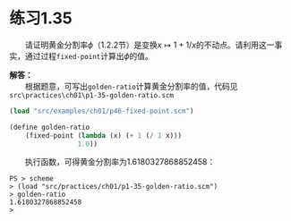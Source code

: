 # 练习1.35
&emsp;&emsp;请证明黄金分割率$\phi$（1.2.2节）是变换$x \mapsto 1+1/x$的不动点。请利用这一事实，通过过程`fixed-point`计算出$\phi$的值。

**解答：**  
&emsp;&emsp;根据题意，可写出`golden-ratio`计算黄金分割率的值，代码见`src\practices\ch01\p1-35-golden-ratio.scm`
```lisp
(load "src/examples/ch01/p46-fixed-point.scm")

(define golden-ratio
    (fixed-point (lambda (x) (+ 1 (/ 1 x)))
                 1.0))
```
&emsp;&emsp;执行函数，可得黄金分割率为1.6180327868852458：
```shell
PS > scheme 
> (load "src/practices/ch01/p1-35-golden-ratio.scm")
> golden-ratio
1.6180327868852458
>
```